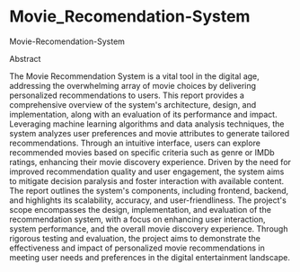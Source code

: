 # Movie_Recomendation-System
Movie-Recomendation-System

Abstract

The Movie Recommendation System is a vital tool in the digital age, addressing the
overwhelming array of movie choices by delivering personalized recommendations to users.
This report provides a comprehensive overview of the system's architecture, design, and
implementation, along with an evaluation of its performance and impact. Leveraging machine
learning algorithms and data analysis techniques, the system analyzes user preferences and
movie attributes to generate tailored recommendations. Through an intuitive interface, users
can explore recommended movies based on specific criteria such as genre or IMDb ratings,
enhancing their movie discovery experience.
Driven by the need for improved recommendation quality and user engagement, the system
aims to mitigate decision paralysis and foster interaction with available content. The report
outlines the system's components, including frontend, backend, and highlights its scalability,
accuracy, and user-friendliness.
The project's scope encompasses the design, implementation, and evaluation of the
recommendation system, with a focus on enhancing user interaction, system performance, and
the overall movie discovery experience. Through rigorous testing and evaluation, the project
aims to demonstrate the effectiveness and impact of personalized movie recommendations in
meeting user needs and preferences in the digital entertainment landscape.
